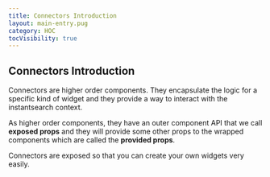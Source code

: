 ```yaml
---
title: Connectors Introduction
layout: main-entry.pug
category: HOC
tocVisibility: true
---
```


## Connectors Introduction
Connectors are higher order components. They encapsulate the logic for
a specific kind of widget and they provide a way to interact with
the instantsearch context.

As higher order components, they have an outer component API that we call
**exposed props** and they will provide some other props to the wrapped
components which are called the **provided props**.

Connectors are exposed so that you can create your own widgets very easily.
